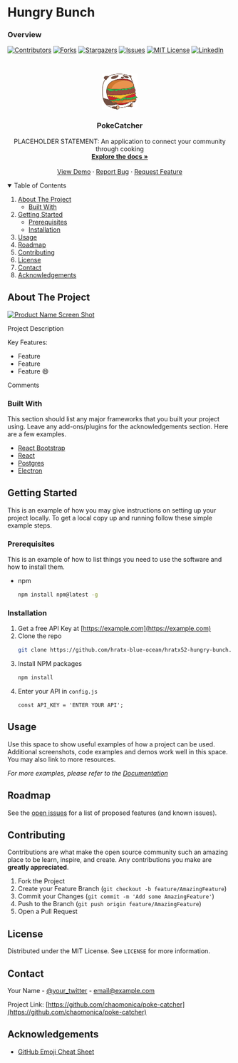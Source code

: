 # Hungry Bunch

### Overview

[![Contributors][contributors-shield]][contributors-url]
[![Forks][forks-shield]][forks-url]
[![Stargazers][stars-shield]][stars-url]
[![Issues][issues-shield]][issues-url]
[![MIT License][license-shield]][license-url]
[![LinkedIn][linkedin-shield]][linkedin-url]

<!-- PROJECT LOGO -->
<br />
<p align="center">
  <a href="https://github.com/hratx-blue-ocean/hungry-bunch">
    <img src="dist/hungry.png" alt="Logo" width="80" height="80">
  </a>

  <h3 align="center">PokeCatcher</h3>

  <p align="center">
    PLACEHOLDER STATEMENT: An application to connect your community through cooking
    <br />
    <a href="https://github.com/hratx-blue-ocean/hungry-bunch"><strong>Explore the docs »</strong></a>
    <br />
    <br />
    <a href="https://github.com/hratx-blue-ocean/hungry-bunch">View Demo</a>
    ·
    <a href="https://github.com/hratx-blue-ocean/hungry-bunch/issues">Report Bug</a>
    ·
    <a href="https://github.com/hratx-blue-ocean/hungry-bunch/issues">Request Feature</a>
  </p>
</p>

<!-- TABLE OF CONTENTS -->
<details open="open">
  <summary>Table of Contents</summary>
  <ol>
    <li>
      <a href="#about-the-project">About The Project</a>
      <ul>
        <li><a href="#built-with">Built With</a></li>
      </ul>
    </li>
    <li>
      <a href="#getting-started">Getting Started</a>
      <ul>
        <li><a href="#prerequisites">Prerequisites</a></li>
        <li><a href="#installation">Installation</a></li>
      </ul>
    </li>
    <li><a href="#usage">Usage</a></li>
    <li><a href="#roadmap">Roadmap</a></li>
    <li><a href="#contributing">Contributing</a></li>
    <li><a href="#license">License</a></li>
    <li><a href="#contact">Contact</a></li>
    <li><a href="#acknowledgements">Acknowledgements</a></li>
  </ol>
</details>

<!-- ABOUT THE PROJECT -->

## About The Project

[![Product Name Screen Shot][product-screenshot]](https://example.com)

Project Description

Key Features:

- Feature
- Feature
- Feature :smile:

Comments

### Built With

This section should list any major frameworks that you built your project using. Leave any add-ons/plugins for the acknowledgements section. Here are a few examples.

- [React Bootstrap](https://react-bootstrap.github.io/)
- [React](https://reactjs.org/)
- [Postgres](https://www.postgresql.org/)
- [Electron](https://www.electronjs.org/)

<!-- GETTING STARTED -->

## Getting Started

This is an example of how you may give instructions on setting up your project locally.
To get a local copy up and running follow these simple example steps.

### Prerequisites

This is an example of how to list things you need to use the software and how to install them.

- npm
  ```sh
  npm install npm@latest -g
  ```

### Installation

1. Get a free API Key at [https://example.com](https://example.com)
2. Clone the repo
   ```sh
   git clone https://github.com/hratx-blue-ocean/hratx52-hungry-bunch.git
   ```
3. Install NPM packages
   ```sh
   npm install
   ```
4. Enter your API in `config.js`
   ```JS
   const API_KEY = 'ENTER YOUR API';
   ```

<!-- USAGE EXAMPLES -->

## Usage

Use this space to show useful examples of how a project can be used. Additional screenshots, code examples and demos work well in this space. You may also link to more resources.

_For more examples, please refer to the [Documentation](https://example.com)_

<!-- ROADMAP -->

## Roadmap

See the [open issues](https://github.com/hratx-blue-ocean/hungry-bunch/issues) for a list of proposed features (and known issues).

<!-- CONTRIBUTING -->

## Contributing

Contributions are what make the open source community such an amazing place to be learn, inspire, and create. Any contributions you make are **greatly appreciated**.

1. Fork the Project
2. Create your Feature Branch (`git checkout -b feature/AmazingFeature`)
3. Commit your Changes (`git commit -m 'Add some AmazingFeature'`)
4. Push to the Branch (`git push origin feature/AmazingFeature`)
5. Open a Pull Request

<!-- LICENSE -->

## License

Distributed under the MIT License. See `LICENSE` for more information.

<!-- CONTACT -->

## Contact

Your Name - [@your_twitter](https://twitter.com/your_username) - email@example.com

Project Link: [https://github.com/chaomonica/poke-catcher](https://github.com/chaomonica/poke-catcher)

<!-- ACKNOWLEDGEMENTS -->

## Acknowledgements

- [GitHub Emoji Cheat Sheet](https://www.webpagefx.com/tools/emoji-cheat-sheet)

<!-- MARKDOWN LINKS & IMAGES -->
<!-- https://www.markdownguide.org/basic-syntax/#reference-style-links -->

[contributors-shield]: https://img.shields.io/github/contributors/chaomonica/poke-catcher.svg?style=for-the-badge
[contributors-url]: https://github.com/hratx-blue-ocean/hungry-bunch/graphs/contributors
[forks-shield]: https://img.shields.io/github/forks/chaomonica/poke-catcher.svg?style=for-the-badge
[forks-url]: https://github.com/hratx-blue-ocean/hungry-bunch/network/members
[stars-shield]: https://img.shields.io/github/stars/hratx-blue-ocean/hungry-bunch.svg?style=for-the-badge
[stars-url]: https://github.com/hratx-blue-ocean/hungry-bunch/stargazers
[issues-shield]: https://img.shields.io/github/issues/hratx-blue-ocean/hungry-bunch.svg?style=for-the-badge
[issues-url]: https://github.com/hratx-blue-ocean/hungry-bunch/issues
[license-shield]: https://img.shields.io/github/license/hratx-blue-ocean/hungry-bunch.svg?style=for-the-badge
[license-url]: https://github.com/hratx-blue-ocean/hungry-bunch/blob/master/LICENSE.txt
[linkedin-shield]: https://img.shields.io/badge/-LinkedIn-black.svg?style=for-the-badge&logo=linkedin&colorB=555
[linkedin-url]: https://www.linkedin.com/school/hack-reactor/
[product-screenshot]: images/screenshot.png
